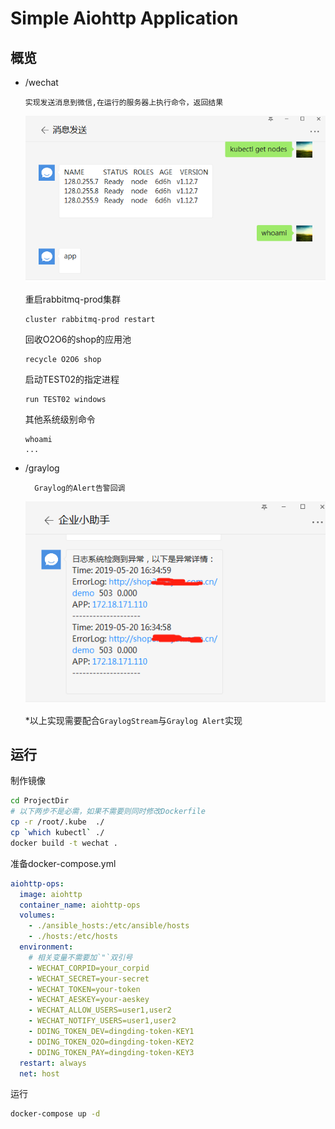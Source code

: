 # Simple Aiohttp Application

## 概览
- /wechat

      实现发送消息到微信,在运行的服务器上执行命令，返回结果
    ![Shell](images/wechat-shell.png)

    重启rabbitmq-prod集群

      cluster rabbitmq-prod restart
        
    回收O2O6的shop的应用池
    
      recycle O2O6 shop

    启动TEST02的指定进程

      run TEST02 windows

    其他系统级别命令

      whoami
      ...

    
- /graylog

        Graylog的Alert告警回调
     ![Graylog](images/graylog-alert.png)
     
     *以上实现需要配合`GraylogStream`与`Graylog Alert`实现

     
## 运行

制作镜像

```bash
cd ProjectDir
# 以下两步不是必需，如果不需要则同时修改Dockerfile
cp -r /root/.kube  ./
cp `which kubectl` ./
docker build -t wechat .
```

准备docker-compose.yml

```yaml
aiohttp-ops:
  image: aiohttp
  container_name: aiohttp-ops
  volumes:
    - ./ansible_hosts:/etc/ansible/hosts
    - ./hosts:/etc/hosts
  environment:
    # 相关变量不需要加`"`双引号
    - WECHAT_CORPID=your_corpid
    - WECHAT_SECRET=your-secret
    - WECHAT_TOKEN=your-token
    - WECHAT_AESKEY=your-aeskey
    - WECHAT_ALLOW_USERS=user1,user2
    - WECHAT_NOTIFY_USERS=user1,user2
    - DDING_TOKEN_DEV=dingding-token-KEY1
    - DDING_TOKEN_O2O=dingding-token-KEY2
    - DDING_TOKEN_PAY=dingding-token-KEY3
  restart: always
  net: host
```

运行

```bash
docker-compose up -d
```